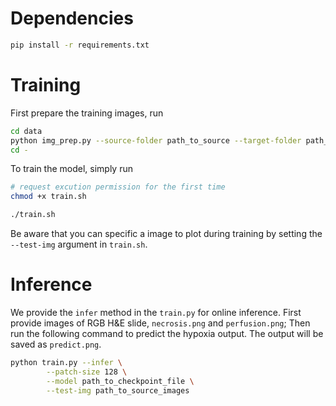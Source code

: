 # Dependencies

```bash
pip install -r requirements.txt
```

# Training

First prepare the training images, run

```bash
cd data
python img_prep.py --source-folder path_to_source --target-folder path_to_target
cd -
```

To train the model, simply run

```bash
# request excution permission for the first time
chmod +x train.sh

./train.sh
```

Be aware that you can specific a image to plot during training by setting the `--test-img` argument in `train.sh`.

# Inference

We provide the `infer` method in the `train.py` for online inference. First provide images of RGB H&E slide, `necrosis.png` and `perfusion.png`; Then run the following command to predict the hypoxia output. The output will be saved as `predict.png`.

```bash
python train.py --infer \
        --patch-size 128 \
        --model path_to_checkpoint_file \
        --test-img path_to_source_images
```
